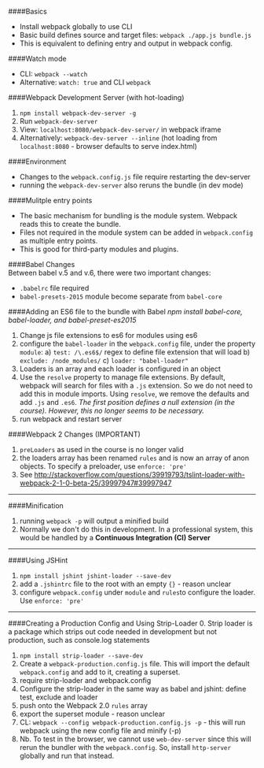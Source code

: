 ####Basics  
- Install webpack globally to use CLI
- Basic build defines source and target files: `webpack ./app.js bundle.js`  
- This is equivalent to defining entry and output in webpack config.

####Watch mode  
- CLI: `webpack --watch`   
- Alternative: `watch: true` and CLI `webpack` 


####Webpack Development Server (with hot-loading)  
1. `npm install webpack-dev-server -g`   
2. Run `webpack-dev-server`  
3. View: `localhost:8080/webpack-dev-server/` in webpack iframe
4. Alternatively: `webpack-dev-server --inline` (hot loading from `localhost:8080` - browser defaults to serve index.html)  


####Environment  
- Changes to the `webpack.config.js` file require restarting the dev-server
- running the `webpack-dev-server` also reruns the bundle (in dev mode)    
 

####Mulitple entry points  
- The basic mechanism for bundling is the module system. Webpack reads this to create the bundle. 
- Files not required in the module system can be added in `webpack.config` as multiple entry points. 
- This is good for third-party modules and plugins.  


####Babel Changes  
Between babel v.5 and v.6, there were two important changes:   
- `.babelrc` file required  
- `babel-presets-2015` module become separate from `babel-core`  
 
####Adding an ES6 file to the bundle with Babel
*npm install babel-core, babel-loader, and babel-preset-es2015* 
1. Change js file extensions to es6 for modules using es6   
2. configure the `babel-loader` in the `webpack.config` file, under the property `module`: a) `test: /\.es6$/` regex to define file extension that will load b) `exclude: /node_modules/` c) `loader: "babel-loader"`  
3. Loaders is an array and each loader is configured in an object 
4. Use the `resolve` property to manage file extensions. By default, webpack will search for files with a `.js` extension. So we do not need to add this in module imports. Using `resolve`, we remove the defaults and add `.js` and `.es6`. *The first position defines a null extension (in the course). However, this no longer seems to be necessary.* 
5. run webpack and restart server      


####Webpack 2 Changes (IMPORTANT)  
1. `preLoaders` as used in the course is no longer valid  
2. the loaders array has been renamed `rules` and is now an array of anon objects. To specify a preloader, use `enforce: 'pre'` 
3. See http://stackoverflow.com/questions/39919793/tslint-loader-with-webpack-2-1-0-beta-25/39997947#39997947  

--- 

####Minification  
1. running `webpack -p` will output a minified build  
2. Normally we don't do this in development. In a professional system, this would be handled by a **Continuous Integration (CI) Server**  

---

####Using JSHint  
1. `npm install jshint jshint-loader --save-dev`  
2. add a `.jshintrc` file to the root with an empty `{}` - reason unclear    
3. configure `webpack.config` under `module` and `rules`to configure the loader. Use `enforce: 'pre'`  

--- 

####Creating a Production Config and Using Strip-Loader
0. Strip loader is a package which strips out code needed in development but not production, such as console.log statements  
1. `npm install strip-loader --save-dev`  
2. Create a `webpack-production.config.js` file. This will import the default `webpack.config` and add to it, creating a superset.  
3. require strip-loader and webpack.config  
4. Configure the strip-loader in the same way as babel and jshint: define test, exclude and loader   
5. push onto the Webpack 2.0 `rules` array  
6. export the superset module - reason unclear  
7. CL: `webpack --config webpack-production.config.js -p` - this will run webpack using the new config file and minify (-p)  
8. Nb. To test in the browser, we cannot use `web-dev-server` since this will rerun the bundler with the `webpack.config`. So, install `http-server` globally and run that instead. 
 

